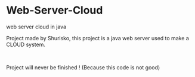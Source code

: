 # Web-Server-Cloud
web server cloud in java

<p>Project made by Shurisko, this project is a java web server used to make a CLOUD system.</p><br>

<p>Project will never be finished ! (Because this code is not good)</p>
